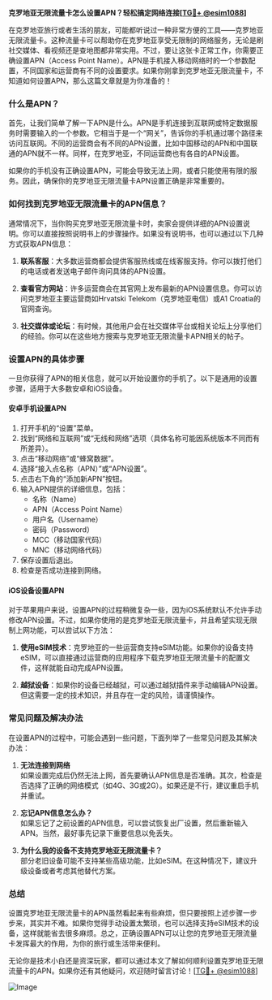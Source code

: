 **克罗地亚无限流量卡怎么设置APN？轻松搞定网络连接[[TG💪+ @esim1088](https://t.me/s/esim1088)]**

在克罗地亚旅行或者生活的朋友，可能都听说过一种非常方便的工具——克罗地亚无限流量卡。这种流量卡可以帮助你在克罗地亚享受无限制的网络服务，无论是刷社交媒体、看视频还是查地图都非常实用。不过，要让这张卡正常工作，你需要正确设置APN（Access Point Name）。APN是手机接入移动网络时的一个参数配置，不同国家和运营商有不同的设置要求。如果你刚拿到克罗地亚无限流量卡，不知道如何设置APN，那么这篇文章就是为你准备的！

### 什么是APN？

首先，让我们简单了解一下APN是什么。APN是手机连接到互联网或特定数据服务时需要输入的一个参数。它相当于是一个“网关”，告诉你的手机通过哪个路径来访问互联网。不同的运营商会有不同的APN设置，比如中国移动的APN和中国联通的APN就不一样。同样，在克罗地亚，不同运营商也有各自的APN设置。

如果你的手机没有正确设置APN，可能会导致无法上网，或者只能使用有限的服务。因此，确保你的克罗地亚无限流量卡APN设置正确是非常重要的。

### 如何找到克罗地亚无限流量卡的APN信息？

通常情况下，当你购买克罗地亚无限流量卡时，卖家会提供详细的APN设置说明。你可以直接按照说明书上的步骤操作。如果没有说明书，也可以通过以下几种方式获取APN信息：

1. **联系客服**：大多数运营商都会提供客服热线或在线客服支持。你可以拨打他们的电话或者发送电子邮件询问具体的APN设置。
   
2. **查看官方网站**：许多运营商会在其官网上发布最新的APN设置信息。你可以访问克罗地亚主要运营商如Hrvatski Telekom（克罗地亚电信）或A1 Croatia的官网查询。

3. **社交媒体或论坛**：有时候，其他用户会在社交媒体平台或相关论坛上分享他们的经验。你可以在这些地方搜索与克罗地亚无限流量卡APN相关的帖子。

### 设置APN的具体步骤

一旦你获得了APN的相关信息，就可以开始设置你的手机了。以下是通用的设置步骤，适用于大多数安卓和iOS设备。

#### 安卓手机设置APN

1. 打开手机的“设置”菜单。
2. 找到“网络和互联网”或“无线和网络”选项（具体名称可能因系统版本不同而有所差异）。
3. 点击“移动网络”或“蜂窝数据”。
4. 选择“接入点名称（APN）”或“APN设置”。
5. 点击右下角的“添加新APN”按钮。
6. 输入APN提供的详细信息，包括：
   - 名称（Name）
   - APN（Access Point Name）
   - 用户名（Username）
   - 密码（Password）
   - MCC（移动国家代码）
   - MNC（移动网络代码）
7. 保存设置后退出。
8. 检查是否成功连接到网络。

#### iOS设备设置APN

对于苹果用户来说，设置APN的过程稍微复杂一些，因为iOS系统默认不允许手动修改APN设置。不过，如果你使用的是克罗地亚无限流量卡，并且希望实现无限制上网功能，可以尝试以下方法：

1. **使用eSIM技术**：克罗地亚的一些运营商支持eSIM功能。如果你的设备支持eSIM，可以直接通过运营商的应用程序下载克罗地亚无限流量卡的配置文件，这样就能自动完成APN设置。
   
2. **越狱设备**：如果你的设备已经越狱，可以通过越狱插件来手动编辑APN设置。但这需要一定的技术知识，并且存在一定的风险，请谨慎操作。

### 常见问题及解决办法

在设置APN的过程中，可能会遇到一些问题，下面列举了一些常见问题及其解决办法：

1. **无法连接到网络**  
   如果设置完成后仍然无法上网，首先要确认APN信息是否准确。其次，检查是否选择了正确的网络模式（如4G、3G或2G）。如果还是不行，建议重启手机并重试。

2. **忘记APN信息怎么办？**  
   如果忘记了之前设置的APN信息，可以尝试恢复出厂设置，然后重新输入APN。当然，最好事先记录下重要信息以免丢失。

3. **为什么我的设备不支持克罗地亚无限流量卡？**  
   部分老旧设备可能不支持某些高级功能，比如eSIM。在这种情况下，建议升级设备或者考虑其他替代方案。

### 总结

设置克罗地亚无限流量卡的APN虽然看起来有些麻烦，但只要按照上述步骤一步步来，其实并不难。如果你觉得手动设置太繁琐，也可以选择支持eSIM技术的设备，这样就能省去很多麻烦。总之，正确设置APN可以让您的克罗地亚无限流量卡发挥最大的作用，为你的旅行或生活带来便利。

无论你是技术小白还是资深玩家，都可以通过本文了解如何顺利设置克罗地亚无限流量卡的APN。如果你还有其他疑问，欢迎随时留言讨论！[[TG💪+ @esim1088](https://t.me/s/esim1088)] 

![Image](https://i.postimg.cc/4NQfJmqS/Snipaste-2025-05-13-00-14-12.png)